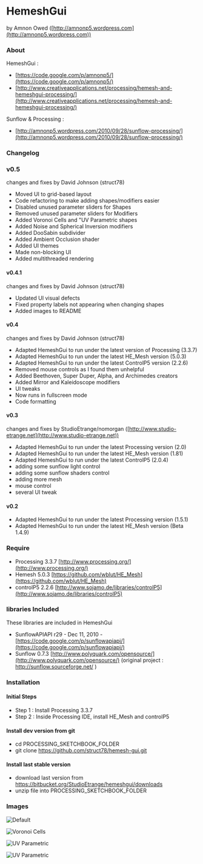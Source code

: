 # HemeshGui

 by Amnon Owed ([http://amnonp5.wordpress.com](http://amnonp5.wordpress.com))


### About
HemeshGui :

* [https://code.google.com/p/amnonp5/](https://code.google.com/p/amnonp5/)
* [http://www.creativeapplications.net/processing/hemesh-and-hemeshgui-processing/](http://www.creativeapplications.net/processing/hemesh-and-hemeshgui-processing/)

Sunflow & Processing :

* [http://amnonp5.wordpress.com/2010/09/28/sunflow-processing/](http://amnonp5.wordpress.com/2010/09/28/sunflow-processing/)


### Changelog

### v0.5

changes and fixes by David Johnson (struct78)

* Moved UI to grid-based layout
* Code refactoring to make adding shapes/modifiers easier
* Disabled unused parameter sliders for Shapes
* Removed unused parameter sliders for Modifiers
* Added Voronoi Cells and "UV Parametric shapes
* Added Noise and Spherical Inversion modifiers
* Added DooSabin subdivider
* Added Ambient Occlusion shader
* Added UI themes
* Made non-blocking UI
* Added multithreaded rendering

#### v0.4.1

changes and fixes by David Johnson (struct78)

* Updated UI visual defects
* Fixed property labels not appearing when changing shapes
* Added images to README

#### v0.4

changes and fixes by David Johnson (struct78)

* Adapted HemeshGui to run under the latest version of Processing (3.3.7)
* Adapted HemeshGui to run under the latest HE_Mesh version (5.0.3)
* Adapted HemeshGui to run under the latest ControlP5 version (2.2.6)
* Removed mouse controls as I found them unhelpful
* Added Beethoven, Super Duper, Alpha, and Archimedes creators
* Added Mirror and Kaleidoscope modifiers
* UI tweaks
* Now runs in fullscreen mode
* Code formatting

#### v0.3

changes and fixes by StudioEtrange/nomorgan ([http://www.studio-etrange.net](http://www.studio-etrange.net))

* Adapted HemeshGui to run under the latest Processing version (2.0)
* Adapted HemeshGui to run under the latest HE_Mesh version (1.81)
* Adapted HemeshGui to run under the latest ControlP5 (2.0.4)
* adding some sunflow light control
* adding some sunflow shaders control
* adding more mesh
* mouse control
* several UI tweak

#### v0.2

* Adapted HemeshGui to run under the latest Processing version (1.5.1)
* Adapted HemeshGui to run under the latest HE_Mesh version (Beta 1.4.9)

### Require

* Processing 3.3.7 [http://www.processing.org/](http://www.processing.org/)
* Hemesh 5.0.3 [https://github.com/wblut/HE_Mesh](https://github.com/wblut/HE_Mesh)
* controlP5 2.2.6 [http://www.sojamo.de/libraries/controlP5](http://www.sojamo.de/libraries/controlP5)

### libraries Included

These libraries are included in HemeshGui

* SunflowAPIAPI r29 - Dec 11, 2010 - [https://code.google.com/p/sunflowapiapi/](https://code.google.com/p/sunflowapiapi/)
* Sunflow 0.7.3 [http://www.polyquark.com/opensource/](http://www.polyquark.com/opensource/) (original project : http://sunflow.sourceforge.net/ )

### Installation

#### Initial Steps

* Step 1 : Install Processing 3.3.7
* Step 2 : Inside Processing IDE, install HE_Mesh and controlP5

#### Install dev version from git

* cd PROCESSING_SKETCHBOOK_FOLDER
* git clone https://github.com/struct78/hemesh-gui.git

#### Install last stable version

* download last version from https://bitbucket.org/StudioEtrange/hemeshgui/downloads
* unzip file into PROCESSING_SKETCHBOOK_FOLDER


### Images
![Default](https://i.imgur.com/UTwvW5p.png)

![Voronoi Cells](https://i.imgur.com/uaX2Ylj.png)

![UV Parametric](https://i.imgur.com/zRFgWqp.png)

![UV Parametric](https://i.imgur.com/aaqUhRj.png)
